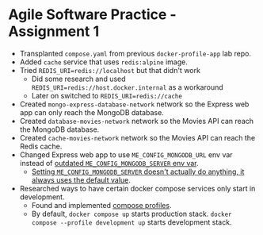 # Agile Software Practice - Assignment 1

- Transplanted `compose.yaml` from previous `docker-profile-app` lab repo.
- Added `cache` service that uses `redis:alpine` image.
- Tried `REDIS_URI=redis://localhost` but that didn't work
  - Did some research and used `REDIS_URI=redis://host.docker.internal` as a workaround
  - Later on switched to `REDIS_URI=redis://cache`
- Created `mongo-express-database-network` network so the Express web app can only reach the MongoDB database.
- Created `database-movies-network` network so the Movies API can reach the MongoDB database.
- Created `cache-movies-network` network so the Movies API can reach the Redis cache.
- Changed Express web app to use `ME_CONFIG_MONGODB_URL` env var instead of [outdated `ME_CONFIG_MONGODB_SERVER` env var](https://github.com/mongo-express/mongo-express-docker/issues/120).
  - [Setting `ME_CONFIG_MONGODB_SERVER` doesn't actually do anything, it always uses the default value](https://github.com/mongo-express/mongo-express-docker/issues/126).
- Researched ways to have certain docker compose services only start in development.
  - Found and implemented [compose profiles](https://docs.docker.com/compose/how-tos/profiles/).
  - By default, `docker compose up` starts production stack. `docker compose --profile development up` starts development stack.
